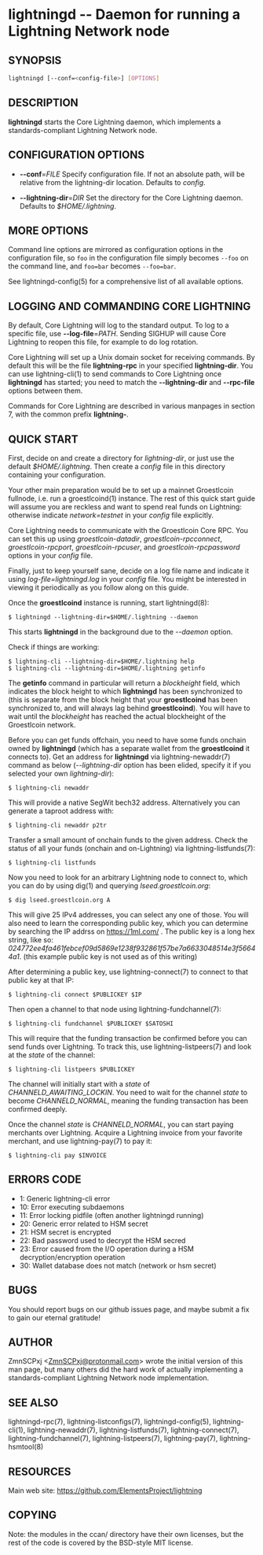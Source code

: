 lightningd -- Daemon for running a Lightning Network node
=========================================================

SYNOPSIS
--------

```bash
lightningd [--conf=<config-file>] [OPTIONS]
```

DESCRIPTION
-----------

**lightningd** starts the Core Lightning daemon, which implements a
standards-compliant Lightning Network node.

CONFIGURATION OPTIONS
---------------------

* **--conf**=*FILE*
Specify configuration file. If not an absolute path, will be relative
from the lightning-dir location. Defaults to *config*.

* **--lightning-dir**=*DIR*
Set the directory for the Core Lightning daemon. Defaults to
*$HOME/.lightning*.

MORE OPTIONS
------------

Command line options are mirrored as configuration options in the
configuration file, so `foo` in the configuration file simply becomes
`--foo` on the command line, and `foo=bar` becomes `--foo=bar`.

See lightningd-config(5) for a comprehensive list of all available
options.

LOGGING AND COMMANDING CORE LIGHTNING
-------------------------------------

By default, Core Lightning will log to the standard output.
To log to a specific file, use **--log-file**=*PATH*.
Sending SIGHUP will cause Core Lightning to reopen this file,
for example to do log rotation.

Core Lightning will set up a Unix domain socket for receiving
commands.
By default this will be the file **lightning-rpc** in your
specified **lightning-dir**.
You can use lightning-cli(1) to send commands to Core Lightning
once **lightningd** has started; you need to match the
**--lightning-dir** and **--rpc-file** options between them.

Commands for Core Lightning are described in various manpages
in section 7, with the common prefix **lightning-**.

QUICK START
-----------

First, decide on and create a directory for *lightning-dir*, or just use
the default *$HOME/.lightning*. Then create a *config* file in this
directory containing your configuration.

Your other main preparation would be to set up a mainnet Groestlcoin
fullnode, i.e. run a groestlcoind(1) instance. The rest of this quick start
guide will assume you are reckless and want to spend real funds on
Lightning: otherwise indicate *network=testnet* in your *config* file explicitly.

Core Lightning needs to communicate with the Groestlcoin Core RPC. You can set
this up using *groestlcoin-datadir*, *groestlcoin-rpcconnect*,
*groestlcoin-rpcport*, *groestlcoin-rpcuser*, and *groestlcoin-rpcpassword* options
in your *config* file.

Finally, just to keep yourself sane, decide on a log file name and
indicate it using *log-file=lightningd.log* in your *config* file. You
might be interested in viewing it periodically as you follow along on
this guide.

Once the **groestlcoind** instance is running, start lightningd(8):

    $ lightningd --lightning-dir=$HOME/.lightning --daemon

This starts **lightningd** in the background due to the *--daemon*
option.

Check if things are working:

    $ lightning-cli --lightning-dir=$HOME/.lightning help
    $ lightning-cli --lightning-dir=$HOME/.lightning getinfo

The **getinfo** command in particular will return a *blockheight* field,
which indicates the block height to which **lightningd** has been
synchronized to (this is separate from the block height that your
**groestlcoind** has been synchronized to, and will always lag behind
**groestlcoind**). You will have to wait until the *blockheight* has reached
the actual blockheight of the Groestlcoin network.

Before you can get funds offchain, you need to have some funds onchain
owned by **lightningd** (which has a separate wallet from the
**groestlcoind** it connects to). Get an address for **lightningd** via
lightning-newaddr(7) command as below (*--lightning-dir* option has been
elided, specify it if you selected your own *lightning-dir*):

    $ lightning-cli newaddr

This will provide a native SegWit bech32 address. Alternatively you can
generate a taproot address with:

    $ lightning-cli newaddr p2tr

Transfer a small amount of onchain funds to the given address. Check the
status of all your funds (onchain and on-Lightning) via
lightning-listfunds(7):

    $ lightning-cli listfunds

Now you need to look for an arbitrary Lightning node to connect to,
which you can do by using dig(1) and querying *lseed.groestlcoin.org*:

    $ dig lseed.groestlcoin.org A

This will give 25 IPv4 addresses, you can select any one of those. You
will also need to learn the corresponding public key, which you can
determine by searching the IP addrss on <https://1ml.com/> . The public
key is a long hex string, like so:
*024772ee4fa461febcef09d5869e1238f932861f57be7a6633048514e3f56644a1*.
(this example public key is not used as of this writing)

After determining a public key, use lightning-connect(7) to connect to
that public key at that IP:

    $ lightning-cli connect $PUBLICKEY $IP

Then open a channel to that node using lightning-fundchannel(7):

    $ lightning-cli fundchannel $PUBLICKEY $SATOSHI

This will require that the funding transaction be confirmed before you
can send funds over Lightning. To track this, use lightning-listpeers(7)
and look at the *state* of the channel:

    $ lightning-cli listpeers $PUBLICKEY

The channel will initially start with a *state* of
*CHANNELD\_AWAITING\_LOCKIN*. You need to wait for the channel *state*
to become *CHANNELD\_NORMAL*, meaning the funding transaction has been
confirmed deeply.

Once the channel *state* is *CHANNELD\_NORMAL*, you can start paying
merchants over Lightning. Acquire a Lightning invoice from your favorite
merchant, and use lightning-pay(7) to pay it:

    $ lightning-cli pay $INVOICE

ERRORS CODE
---

- 1: Generic lightning-cli error
- 10: Error executing subdaemons
- 11: Error locking pidfile (often another lightningd running)
- 20: Generic error related to HSM secret
- 21: HSM secret is encrypted
- 22: Bad password used to decrypt the HSM secred
- 23: Error caused from the I/O operation during a HSM decryption/encryption operation
- 30: Wallet database does not match (network or hsm secret)


BUGS
----

You should report bugs on our github issues page, and maybe submit a fix
to gain our eternal gratitude!

AUTHOR
------

ZmnSCPxj <<ZmnSCPxj@protonmail.com>> wrote the initial version of
this man page, but many others did the hard work of actually
implementing a standards-compliant Lightning Network node
implementation.

SEE ALSO
--------

lightningd-rpc(7),
lightning-listconfigs(7), lightningd-config(5), lightning-cli(1),
lightning-newaddr(7), lightning-listfunds(7), lightning-connect(7),
lightning-fundchannel(7), lightning-listpeers(7), lightning-pay(7),
lightning-hsmtool(8)

RESOURCES
---------

Main web site: <https://github.com/ElementsProject/lightning>

COPYING
-------

Note: the modules in the ccan/ directory have their own licenses, but
the rest of the code is covered by the BSD-style MIT license.
